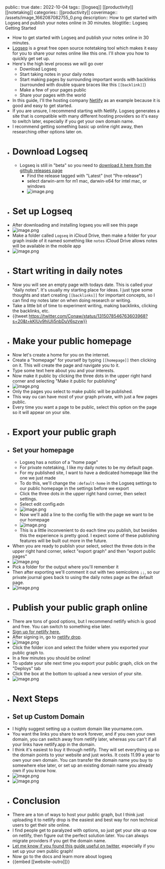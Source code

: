 public:: true
date:: 2022-10-04
tags:: [[logseq]] [[productivity]] [[notetaking]] 
categories:: [[productivity]] 
coverimage:: /assets/image_1662087082755_0.png
description:: How to get started with Logseq and publish your notes online in 30 minutes.
blogtitle:: Logseq Getting Started

- How to get started with Logseq and publish your notes online in 30 minutes.
- [Logseq](https://logseq.com/) is a great free open source notetaking tool which makes it easy for you to share your notes online like this one. I'll show you how to quickly get set up.
- Here's the high level process we will go over
	- Download Logseq
	- Start taking notes in your daily notes
	- Start making pages by surrounding important words with backlinks (surrounded with double square braces like this `[[backlink]]`)
	- Make a few of your pages public
	- Share your pages with the world
- In this guide, I'll the hosting company [Netlify](https://netlify.com/) as an example because it is good and easy to get started.
- If you are unsure, I recommend starting with Netlify. Logseq generates a site that is compatible with many different hosting providers so it's easy to switch later, especially if you get your own domain name.
- I recommend getting something basic up online right away, then researching other options later on.
- # Download Logseq
	- Logseq is still in "beta" so you need to [download it here from the github releases page](https://github.com/logseq/logseq/releases)
		- Find the release tagged with "Latest" (not "Pre-release")
		- select darwin-arm for m1 mac, darwin-x64 for intel mac, or windows
		- ![image.png](../assets/image_1662087068660_0.png)
- # Set up Logseq
- After downloading and installing logseq you will see this page
- ![image.png](../assets/image_1662087082755_0.png)
- Make a folder called `Logseq` in iCloud Drive, then make a folder for your graph inside of it named something like `notes` iCloud Drive allows notes will be available in the mobile app
- ![image.png](../assets/image_1662087093541_0.png)
- # Start writing in daily notes
- Now you will see an empty page with todays date. This is called your "daily notes". It's usually my starting place for ideas. I just type some thoughts and start creating `[[backlinks]]` for important concepts, so I can find my notes later on when doing research or writing.
- Take a little bit of time to experiment writing, making backlinks, clicking the backlinks, etc.
- {{tweet https://twitter.com/Conaw/status/1315078546763603968?s=20&t=kKIUv9hiUIj5nbDuV6szvw}}
- # Make your public homepage
- Now let's create a home for you on the internet.
- Create a "homepage" for yourself by typing `[[homepage]]` then clicking on it. This will create the page and navigate you to it.
- Type some text here about you and your interests.
- Now make it public by clicking the three dots in the upper right hand corner and selecting "Make it public for publishing"
- ![image.png](../assets/image_1662087105153_0.png)
- Only the pages you select to make public will be published.
- This way ou can have most of your graph private, with just a few pages public.
- Every time you want a page to be public, select this option on the page so it will appear on your site.
- # Export your public graph
- ## Set your homepage
	- Logseq has a notion of a "home page"
	- For private notetaking, I like my daily notes to be my default page.
	- For my published site, I want to have a dedicated homepage like the one we just made
	- To do this, we'll change the `:default-home` in the Logseq settings to our public homepage in the settings before we export
	- Click the three dots in the upper right hand corner, then select settings.
	- Select edit config.edn
	- ![image.png](../assets/image_1662087114284_0.png)
	- Now we'll add a line to the config file with the page we want to be our homepage
	- ![image.png](../assets/image_1662087124359_0.png)
	- This is a little inconvenient to do each time you publish, but besides this the experience is pretty good. I expect some of these publishing features will be built out more in the future.
- When you are ready to publish your select, select the three dots in the upper right hand corner, select "export graph" and then "export public pages"
- ![image.png](../assets/image_1662087133034_0.png)
- Pick a folder for the output where you'll remember it
- Then after exporting we'll comment it out with two semicolons `;;`, so our private journal goes back to using the daily notes page as the default page.
- ![image.png](../assets/image_1662087142333_0.png)
- # Publish your public graph online
- There are tons of good options, but I recommend netlify which is good and free. You can switch to something else later.
- [Sign up for netlify here.](https://app.netlify.com/signup)
- After signing in, go to [netlify drop](https://app.netlify.com/drop).
- ![image.png](../assets/image_1662087153089_0.png)
- Click the folder icon and select the folder where you exported your public graph to.
- In a few minutes you should be online!
- To update your site next time you export your public graph, click on the "Deploys" tab
- Click the box at the bottom to upload a new version of your site.
- ![image.png](../assets/image_1662087164166_0.png)
- # Next Steps
- ## Set up Custom Domain
- I highly suggest setting up a custom domain like yourname.com.
- You want the links you share to work forever, and if you own your own domain, you can switch away from netlify later, whereas you can't if all your links have netlify.app in the domain.
- I think it's easiest to buy it through netlify. They will set everything up so the domain points to your website and just works. It costs 11.99 a year to own your own domain. You can transfer the domain name you buy to somewhere else later, or set up an existing domain name you already own if you know how.
- ![image.png](../assets/image_1662087175738_0.png)
- ![image.png](../assets/image_1662087184888_0.png)
- # Conclusion
- There are a ton of ways to host your public graph, but I think just uploading it to netlify drop is the easiest and best way for non technical users to get their site online.
- I find people get to paralyzed with options, so just get your site up now on netlify, then figure out the perfect solution later. You can always migrate providers if you get the domain name.
- [Let me know if you found this guide useful on twitter](https://twitter.com/Bsunter),  especially if you set up your own public graph!
- Now go to the docs and learn more about logseq
- {{embed [[website-outro]]}}
